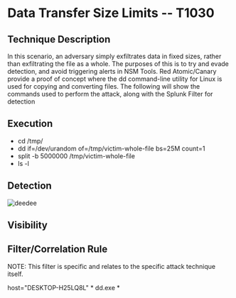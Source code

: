 
# Data Transfer Size Limits -- T1030

## Technique Description

In this scenario, an adversary simply exfiltrates data in fixed sizes, rather than exfiltrating the file as a whole. The purposes of this is to try and evade detection, and avoid triggering alerts in NSM Tools. Red Atomic/Canary provide a proof of concept where the dd command-line utility for Linux is used for copying and converting files. The following will show the commands used to perform the attack, along with the Splunk Filter for detection


## Execution

- cd /tmp/
- dd if=/dev/urandom of=/tmp/victim-whole-file bs=25M count=1
- split -b 5000000 /tmp/victim-whole-file
- ls -l

## Detection
![deedee](https://user-images.githubusercontent.com/36422282/55600452-0d022c80-572a-11e9-89c1-6b58c399d4c6.PNG)

## Visibility

## Filter/Correlation Rule
NOTE: This filter is specific and relates to the specific attack technique itself.

host="DESKTOP-H25LQ8L" * dd.exe *

